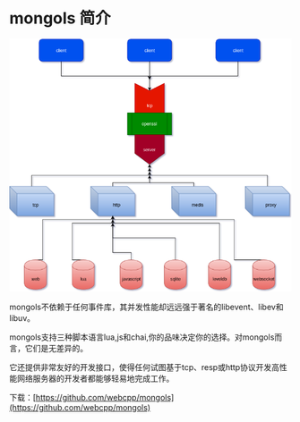 # mongols 简介

![mongols.png](doc/image/mongols.png)



mongols不依赖于任何事件库，其并发性能却远远强于著名的libevent、libev和libuv。

mongols支持三种脚本语言lua,js和chai,你的品味决定你的选择。对mongols而言，它们是无差异的。

它还提供非常友好的开发接口，使得任何试图基于tcp、resp或http协议开发高性能网络服务器的开发者都能够轻易地完成工作。

下载：[https://github.com/webcpp/mongols](https://github.com/webcpp/mongols)